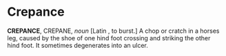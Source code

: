 # Crepance

**CREPANCE**, CREPANE, _noun_ \[Latin , to burst.\] A chop or cratch in a horses leg, caused by the shoe of one hind foot crossing and striking the other hind foot. It sometimes degenerates into an ulcer.